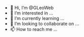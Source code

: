 - 👋 Hi, I’m @GLeoWeb
- 👀 I’m interested in ...
- 🌱 I’m currently learning ...
- 💞️ I’m looking to collaborate on ...
- 📫 How to reach me ...

<!---
GLeoWeb/GLeoWeb is a ✨ special ✨ repository because its `README.md` (this file) appears on your GitHub profile.
You can click the Preview link to take a look at your changes.
--->

